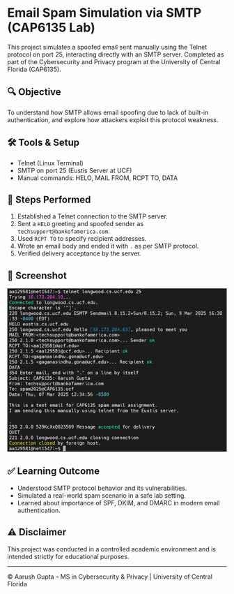 # Email Spam Simulation via SMTP (CAP6135 Lab)

This project simulates a spoofed email sent manually using the Telnet protocol on port 25, interacting directly with an SMTP server. Completed as part of the Cybersecurity and Privacy program at the University of Central Florida (CAP6135).

## 🔍 Objective
To understand how SMTP allows email spoofing due to lack of built-in authentication, and explore how attackers exploit this protocol weakness.

## 🛠️ Tools & Setup
- Telnet (Linux Terminal)
- SMTP on port 25 (Eustis Server at UCF)
- Manual commands: HELO, MAIL FROM, RCPT TO, DATA

## 🧪 Steps Performed
1. Established a Telnet connection to the SMTP server.
2. Sent a `HELO` greeting and spoofed sender as `techsupport@bankofamerica.com`.
3. Used `RCPT TO` to specify recipient addresses.
4. Wrote an email body and ended it with `.` as per SMTP protocol.
5. Verified delivery acceptance by the server.

## 📸 Screenshot
![Spam Email Screenshot](https://raw.githubusercontent.com/Aarushh19/email-spam-smtp/main/Spam%20Email.png)


## ✅ Learning Outcome
- Understood SMTP protocol behavior and its vulnerabilities.
- Simulated a real-world spam scenario in a safe lab setting.
- Learned about importance of SPF, DKIM, and DMARC in modern email authentication.

## ⚠️ Disclaimer
This project was conducted in a controlled academic environment and is intended strictly for educational purposes.

---

© Aarush Gupta – MS in Cybersecurity & Privacy | University of Central Florida
